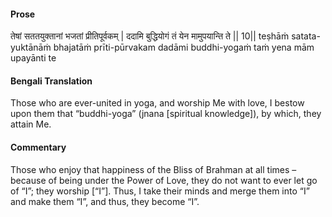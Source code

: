 #### Prose 

तेषां सततयुक्तानां भजतां प्रीतिपूर्वकम् |
ददामि बुद्धियोगं तं येन मामुपयान्ति ते || 10||
teṣhāṁ satata-yuktānāṁ bhajatāṁ prīti-pūrvakam
dadāmi buddhi-yogaṁ taṁ yena mām upayānti te

 #### Bengali Translation 

Those who are ever-united in yoga, and worship Me with love, I bestow upon them that “buddhi-yoga” (jnana [spiritual knowledge]), by which, they attain Me.

 #### Commentary 

Those who enjoy that happiness of the Bliss of Brahman at all times – because of being under the Power of Love, they do not want to ever let go of “I”; they worship [“I”]. Thus, I take their minds and merge them into “I” and make them “I”, and thus, they become “I”.